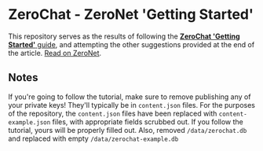 # ZeroChat - ZeroNet 'Getting Started'

This repository serves as the results of following the [**ZeroChat 'Getting Started'** guide](https://decentralize.today/decentralized-p2p-chat-in-100-lines-of-code-d6e496034cd4), and attempting the other suggestions provided at the end of the article.
[Read on ZeroNet](http://127.0.0.1:43110/Blog.ZeroNetwork.bit/?Post:99:ZeroChat+tutorial).

## Notes
If you're going to follow the tutorial, make sure to remove publishing any of your private keys!
They'll typically be in `content.json` files.
For the purposes of the repository, the `content.json` files have been replaced with `content-example.json` files, with appropriate fields scrubbed out.
If you follow the tutorial, yours will be properly filled out.
Also, removed `/data/zerochat.db` and replaced with empty `/data/zerochat-example.db`
